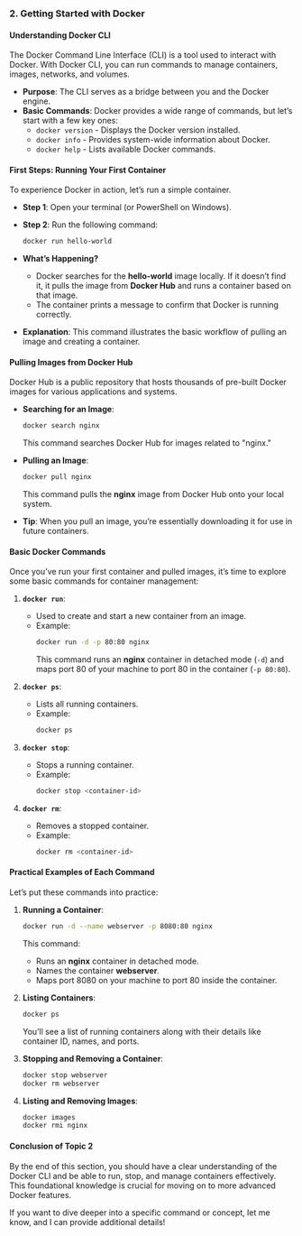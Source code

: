 ### 2. Getting Started with Docker

#### **Understanding Docker CLI**
The Docker Command Line Interface (CLI) is a tool used to interact with Docker. With Docker CLI, you can run commands to manage containers, images, networks, and volumes.

- **Purpose**: The CLI serves as a bridge between you and the Docker engine.
- **Basic Commands**: Docker provides a wide range of commands, but let’s start with a few key ones:
  - `docker version` - Displays the Docker version installed.
  - `docker info` - Provides system-wide information about Docker.
  - `docker help` - Lists available Docker commands.

#### **First Steps: Running Your First Container**
To experience Docker in action, let’s run a simple container.

- **Step 1**: Open your terminal (or PowerShell on Windows).
- **Step 2**: Run the following command:
  ```bash
  docker run hello-world
  ```
- **What’s Happening?**
  - Docker searches for the **hello-world** image locally. If it doesn’t find it, it pulls the image from **Docker Hub** and runs a container based on that image.
  - The container prints a message to confirm that Docker is running correctly.

- **Explanation**: This command illustrates the basic workflow of pulling an image and creating a container.

#### **Pulling Images from Docker Hub**
Docker Hub is a public repository that hosts thousands of pre-built Docker images for various applications and systems.

- **Searching for an Image**:
  ```bash
  docker search nginx
  ```
  This command searches Docker Hub for images related to "nginx."

- **Pulling an Image**:
  ```bash
  docker pull nginx
  ```
  This command pulls the **nginx** image from Docker Hub onto your local system.

- **Tip**: When you pull an image, you’re essentially downloading it for use in future containers.

#### **Basic Docker Commands**
Once you’ve run your first container and pulled images, it’s time to explore some basic commands for container management:

1. **`docker run`**:
   - Used to create and start a new container from an image.
   - Example:
     ```bash
     docker run -d -p 80:80 nginx
     ```
     This command runs an **nginx** container in detached mode (`-d`) and maps port 80 of your machine to port 80 in the container (`-p 80:80`).

2. **`docker ps`**:
   - Lists all running containers.
   - Example:
     ```bash
     docker ps
     ```

3. **`docker stop`**:
   - Stops a running container.
   - Example:
     ```bash
     docker stop <container-id>
     ```

4. **`docker rm`**:
   - Removes a stopped container.
   - Example:
     ```bash
     docker rm <container-id>
     ```

#### **Practical Examples of Each Command**
Let’s put these commands into practice:

1. **Running a Container**:
   ```bash
   docker run -d --name webserver -p 8080:80 nginx
   ```
   This command:
   - Runs an **nginx** container in detached mode.
   - Names the container **webserver**.
   - Maps port 8080 on your machine to port 80 inside the container.

2. **Listing Containers**:
   ```bash
   docker ps
   ```
   You’ll see a list of running containers along with their details like container ID, names, and ports.

3. **Stopping and Removing a Container**:
   ```bash
   docker stop webserver
   docker rm webserver
   ```

4. **Listing and Removing Images**:
   ```bash
   docker images
   docker rmi nginx
   ```

#### **Conclusion of Topic 2**
By the end of this section, you should have a clear understanding of the Docker CLI and be able to run, stop, and manage containers effectively. This foundational knowledge is crucial for moving on to more advanced Docker features.

If you want to dive deeper into a specific command or concept, let me know, and I can provide additional details!

